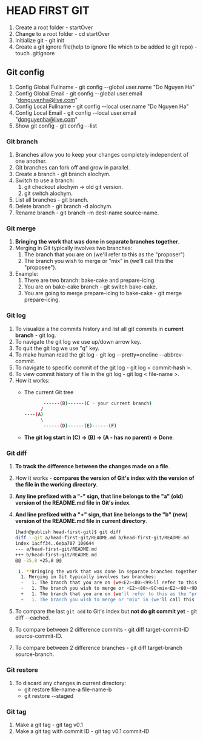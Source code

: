 # HEAD FIRST GIT

1. Create a root folder - startOver
1. Change to a root folder - cd startOver
1. Initialize git - git init
1. Create a git ignore file(help to ignore file which to be added to git repo) - touch .gitignore

## Git config

1. Config Global Fullname - git config --global user.name "Do Nguyen Ha"
1. Config Global Email - git config --global user.email "donguyenha@live.com"
1. Config Local Fullname - git config --local user.name "Do Nguyen Ha"
1. Config Local Email - git config --local user.email "donguyenha@live.com"
1. Show git config - git config --list

### Git branch

1. Branches allow you to keep your changes completely independent of one another.
1. Git branches can fork off and grow in parallel.
1. Create a branch - git branch alochym.
1. Switch to use a branch:
   1. git checkout alochym -> old git version.
   1. git switch alochym.
1. List all branches - git branch.
1. Delete branch - git branch -d alochym.
1. Rename branch - git branch -m dest-name source-name.

### Git merge

1. **Bringing the work that was done in separate branches together**.
1. Merging in Git typically involves two branches:
   1. The branch that you are on (we'll refer to this as the "proposer")
   1. The branch you wish to merge or "mix" in (we'll call this the "proposee").
1. Example:
   1. There are two branch: bake-cake and prepare-icing.
   1. You are on bake-cake branch - git switch bake-cake.
   1. You are going to merge prepare-icing to bake-cake - git merge prepare-icing.

### Git log

1. To visualize a the commits history and list all git commits in **current branch** - git log.
1. To navigate the git log we use up/down arrow key.
1. To quit the git log we use "q" key.
1. To make human read the git log - git log --pretty=oneline --abbrev-commit.
1. To navigate to specific commit of the git log - git log < commit-hash >.
1. To view commit history of file in the git log - git log < file-name >. 
1. How it works:
   - The current Git tree

     ```bash
            ------(B)------(C - your current branch)
           /
     ----(A)
           \
            ------(D)------(E)------(F)
     ```

   - **The git log start in (C) -> (B) -> (A - has no parent) -> Done**.

### Git diff

1. **To track the difference between the changes made on a file**.
1. How it works - **compares the version of Git's index with the version of the file in the working directory**.
1. **Any line prefixed with a "-" sign, that line belongs to the "a" (old) version of the README.md file in Git's index**.
1. **And line prefixed with a "+" sign, that line belongs to the "b" (new) version of the README.md file in current directory**. 

   ```bash
   [hadn@publish head-first-git]$ git diff
   diff --git a/head-first-git/README.md b/head-first-git/README.md
   index 1acff34..6eba707 100644
   --- a/head-first-git/README.md
   +++ b/head-first-git/README.md
   @@ -25,8 +25,8 @@
   
    1. **Bringing the work that was done in separate branches together**.
     1. Merging in Git typically involves two branches:
     -   1. The branch that you are on (we<E2><80><99>ll refer to this as the <E2><80><9C>proposer<E2><80><9D>)
     -   1. The branch you wish to merge or <E2><80><9C>mix<E2><80><9D> in (we<E2><80><99>ll call this the <E2><80><9C>proposee<E2><80><9D>).
     +   1. The branch that you are on (we'll refer to this as the "proposer")
     +   1. The branch you wish to merge or "mix" in (we'll call this the "proposee").
   ```

1. To compare the last `git add` to Git's index but **not do git commit yet** - git diff --cached.
1. To compare between 2 difference commits - git diff target-commit-ID source-commit-ID.
1. To compare between 2 difference branches - git diff target-branch source-branch.

### Git restore

1. To discard any changes in current directory:
   - git restore file-name-a file-name-b
   - git restore  --staged

### Git tag

1. Make a git tag - git tag v0.1
1. Make a git tag with commit ID - git tag v0.1 commit-ID